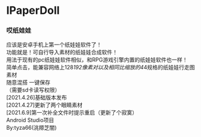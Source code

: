 # IPaperDoll
### 哎纸娃娃
应该是安卓手机上第一个纸娃娃软件了！  
功能就是！可自行导入素材的纸娃娃合成软件！  
用法于现有的pc纸娃娃软件相似，和RPG游戏引擎内置的纸娃娃软件也一样！  
简单点击，能兼容网络上128*192像素对以及相同比缩放的4*4规格的纸娃娃行走图素材  
随意混搭 一键保存  
（需要sd卡读写权限）  
[2021.4.26]基础版本发布  
[2021.4.27]更新了两个眼睛素材  
[2021.6.9]第一次补全文件时提示重启（更新了个寂寞）  
Android Studio项目  
By:tyza66(洮羱芝闇)
